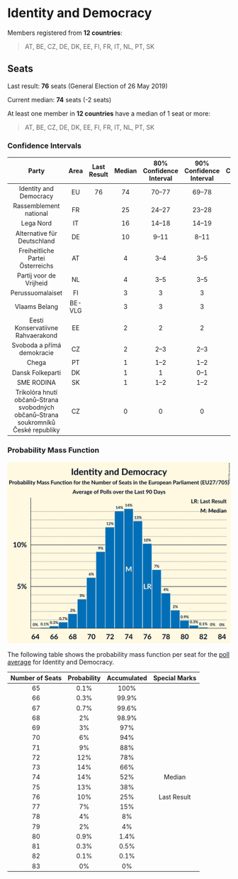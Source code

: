 # Identity and Democracy

Members registered from **12 countries**:

> AT, BE, CZ, DE, DK, EE, FI, FR, IT, NL, PT, SK

## Seats

Last result: **76** seats (General Election of 26 May 2019)

Current median: **74** seats (-2 seats)

At least one member in **12 countries** have a median of 1 seat or more:

> AT, BE, CZ, DE, DK, EE, FI, FR, IT, NL, PT, SK

### Confidence Intervals

| Party | Area | Last Result | Median | 80% Confidence Interval | 90% Confidence Interval | 95% Confidence Interval | 99% Confidence Interval |
|:-----:|:----:|:-----------:|:------:|:-----------------------:|:-----------------------:|:-----------------------:|:-----------------------:|
| Identity and Democracy | EU | 76 | 74 | 70–77 | 69–78 | 68–79 | 67–80 |
| Rassemblement national | FR | | 25 | 24–27 | 23–28 | 22–28 | 22–29 |
| Lega Nord | IT | | 16 | 14–18 | 14–19 | 14–19 | 13–20 |
| Alternative für Deutschland | DE | | 10 | 9–11 | 8–11 | 8–12 | 8–12 |
| Freiheitliche Partei Österreichs | AT | | 4 | 3–4 | 3–5 | 3–5 | 3–5 |
| Partij voor de Vrijheid | NL | | 4 | 3–5 | 3–5 | 3–5 | 3–6 |
| Perussuomalaiset | FI | | 3 | 3 | 3 | 2–3 | 2–3 |
| Vlaams Belang | BE-VLG | | 3 | 3 | 3 | 3 | 3 |
| Eesti Konservatiivne Rahvaerakond | EE | | 2 | 2 | 2 | 2 | 1–3 |
| Svoboda a přímá demokracie | CZ | | 2 | 2–3 | 2–3 | 1–3 | 1–4 |
| Chega | PT | | 1 | 1–2 | 1–2 | 1–2 | 0–2 |
| Dansk Folkeparti | DK | | 1 | 1 | 0–1 | 0–1 | 0–1 |
| SME RODINA | SK | | 1 | 1–2 | 1–2 | 1–2 | 0–2 |
| Trikolóra hnutí občanů–Strana svobodných občanů–Strana soukromníků České republiky | CZ | | 0 | 0 | 0 | 0 | 0–1 |

### Probability Mass Function

![Graph with seats probability mass function not yet produced](average-2021-11-30-seats-pmf-identityanddemocracy.png "Seats Probability Mass Function")

The following table shows the probability mass function per seat for the [poll average](average-2021-11-30.html) for Identity and Democracy.

| Number of Seats | Probability | Accumulated | Special Marks |
|:---------------:|:-----------:|:-----------:|:-------------:|
| 65 | 0.1% | 100% |  |
| 66 | 0.3% | 99.9% |  |
| 67 | 0.7% | 99.6% |  |
| 68 | 2% | 98.9% |  |
| 69 | 3% | 97% |  |
| 70 | 6% | 94% |  |
| 71 | 9% | 88% |  |
| 72 | 12% | 78% |  |
| 73 | 14% | 66% |  |
| 74 | 14% | 52% | Median |
| 75 | 13% | 38% |  |
| 76 | 10% | 25% | Last Result |
| 77 | 7% | 15% |  |
| 78 | 4% | 8% |  |
| 79 | 2% | 4% |  |
| 80 | 0.9% | 1.4% |  |
| 81 | 0.3% | 0.5% |  |
| 82 | 0.1% | 0.1% |  |
| 83 | 0% | 0% |  |


